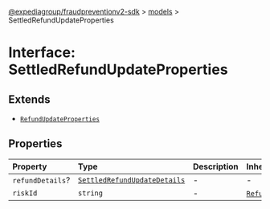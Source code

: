 [@expediagroup/fraudpreventionv2-sdk](../../index.md) > [models](../index.md) > SettledRefundUpdateProperties

# Interface: SettledRefundUpdateProperties

## Extends

- [`RefundUpdateProperties`](RefundUpdateProperties.md)

## Properties

| Property | Type | Description | Inheritance | Source |
| :------ | :------ | :------ | :------ | :------ |
| `refundDetails`? | [`SettledRefundUpdateDetails`](../classes/SettledRefundUpdateDetails.md) | - | - | models/SettledRefundUpdate.ts:50 |
| `riskId` | `string` | - | [`RefundUpdateProperties`](RefundUpdateProperties.md).`riskId` | models/OrderPurchaseUpdateRequest.ts:42 |
